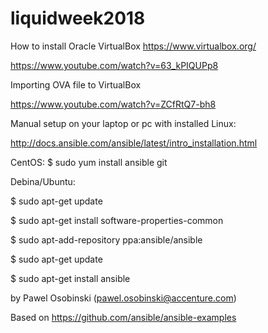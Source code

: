 # liquidweek2018

How to install Oracle VirtualBox
https://www.virtualbox.org/

https://www.youtube.com/watch?v=63_kPIQUPp8

Importing OVA file to VirtualBox

https://www.youtube.com/watch?v=ZCfRtQ7-bh8

Manual setup on your laptop or pc with installed Linux:

http://docs.ansible.com/ansible/latest/intro_installation.html

 CentOS:
 $ sudo yum install ansible git

 Debina/Ubuntu:

 $ sudo apt-get update

 $ sudo apt-get install software-properties-common

 $ sudo apt-add-repository ppa:ansible/ansible

 $ sudo apt-get update

 $ sudo apt-get install ansible



by Pawel Osobinski (pawel.osobinski@accenture.com)

Based on
https://github.com/ansible/ansible-examples
